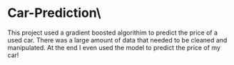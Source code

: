 # Car-Prediction\

This project used a gradient boosted algorithim to predict the price of a used car. There was a large amount of data that needed to be cleaned and manipulated. At the end I even used the model to predict the price of my car!

